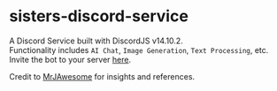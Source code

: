 # sisters-discord-service
A Discord Service built with DiscordJS v14.10.2.  
Functionality includes `AI Chat`, `Image Generation`, `Text Processing`, etc.  
Invite the bot to your server [here](https://discord.com/api/oauth2/authorize?client_id=964547825222447165&permissions=8&scope=bot).  
  
Credit to [MrJAwesome](https://www.youtube.com/@MrJAwesomeYT) for insights and references.

